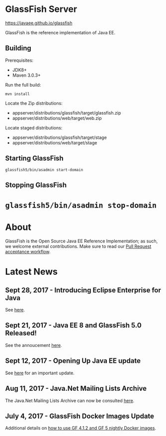 GlassFish Server
=================
https://javaee.github.io/glassfish

GlassFish is the reference implementation of Java EE.

Building
--------

Prerequisites:

* JDK8+
* Maven 3.0.3+

Run the full build:

`mvn install`

Locate the Zip distributions:
- appserver/distributions/glassfish/target/glassfish.zip
- appserver/distributions/web/target/web.zip

Locate staged distributions:
- appserver/distributions/glassfish/target/stage
- appserver/distributions/web/target/stage

Starting GlassFish
------------------

`glassfish5/bin/asadmin start-domain`

Stopping GlassFish
------------------

`glassfish5/bin/asadmin stop-domain`
=======
# About

GlassFish is the Open Source Java EE Reference Implementation; as such, we welcome external contributions. Make sure to read our [Pull Request acceptance workflow](pr_workflow).

# Latest News

## Sept 28, 2017 - Introducing Eclipse Enterprise for Java

See [here](https://blogs.oracle.com/theaquarium/ee4j-eclipse-enterprise-for-java).


## Sept 21, 2017 - Java EE 8 and GlassFish 5.0 Released!

See the annoucement [here](https://blogs.oracle.com/theaquarium/java-ee-8-is-final-and-glassfish-50-is-released).

## Sept 12, 2017 - Opening Up Java EE update

See [here](https://blogs.oracle.com/theaquarium/opening-up-ee-update) for an important update.

## Aug 11, 2017 - Java.Net Mailing Lists Archive ##

The Java.Net Mailing Lists Archive can now be consulted [here](http://download.oracle.com/javaee-archive/).

## July 4, 2017 - GlassFish Docker Images Update

Additional details on [how to use GF 4.1.2 and GF 5 nightly Docker images](https://blogs.oracle.com/theaquarium/glassfish-docker-images-–-update).

